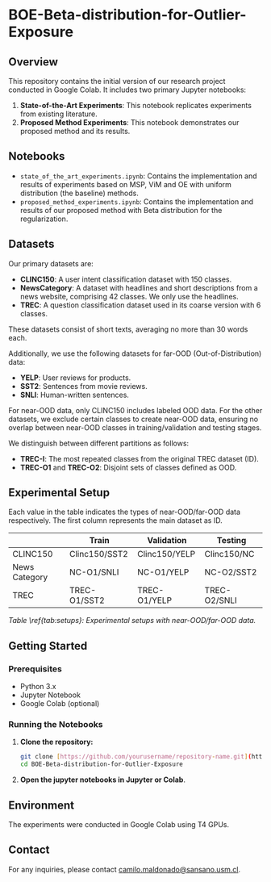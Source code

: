 # BOE-Beta-distribution-for-Outlier-Exposure

## Overview

This repository contains the initial version of our research project conducted in Google Colab. It includes two primary Jupyter notebooks:

1. **State-of-the-Art Experiments**: This notebook replicates experiments from existing literature.
2. **Proposed Method Experiments**: This notebook demonstrates our proposed method and its results.

## Notebooks

- `state_of_the_art_experiments.ipynb`: Contains the implementation and results of experiments based on MSP, ViM and OE with uniform distribution (the baseline) methods.  
- `proposed_method_experiments.ipynb`: Contains the implementation and results of our proposed method with Beta distribution for the regularization.

## Datasets

Our primary datasets are:

- **CLINC150**: A user intent classification dataset with 150 classes.
- **NewsCategory**: A dataset with headlines and short descriptions from a news website, comprising 42 classes. We only use the headlines.
- **TREC**: A question classification dataset used in its coarse version with 6 classes.

These datasets consist of short texts, averaging no more than 30 words each.

Additionally, we use the following datasets for far-OOD (Out-of-Distribution) data:
- **YELP**: User reviews for products.
- **SST2**: Sentences from movie reviews.
- **SNLI**: Human-written sentences.

For near-OOD data, only CLINC150 includes labeled OOD data. For the other datasets, we exclude certain classes to create near-OOD data, ensuring no overlap between near-OOD classes in training/validation and testing stages.

We distinguish between different partitions as follows:
- **TREC-I**: The most repeated classes from the original TREC dataset (ID).
- **TREC-O1** and **TREC-O2**: Disjoint sets of classes defined as OOD.

## Experimental Setup

Each value in the table indicates the types of near-OOD/far-OOD data respectively. The first column represents the main dataset as ID.

|                | Train              | Validation         | Testing            |
|----------------|--------------------|--------------------|--------------------|
| CLINC150       | Clinc150/SST2      | Clinc150/YELP      | Clinc150/NC        |
| News Category  | NC-O1/SNLI         | NC-O1/YELP         | NC-O2/SST2         |
| TREC           | TREC-O1/SST2       | TREC-O1/YELP       | TREC-O2/SNLI       |

*Table \ref{tab:setups}: Experimental setups with near-OOD/far-OOD data.*

## Getting Started

### Prerequisites

- Python 3.x
- Jupyter Notebook
- Google Colab (optional)

### Running the Notebooks

1. **Clone the repository:**
   ```sh
   git clone [https://github.com/yourusername/repository-name.git](https://github.com/cmaldona/BOE-Beta-distribution-for-Outlier-Exposure.git)
   cd BOE-Beta-distribution-for-Outlier-Exposure
   ```
2. **Open the jupyter notebooks in Jupyter or Colab**.

## Environment

The experiments were conducted in Google Colab using T4 GPUs.

## Contact

For any inquiries, please contact [camilo.maldonado@sansano.usm.cl](mailto:camilo.maldonado@sansano.usm.cl).
